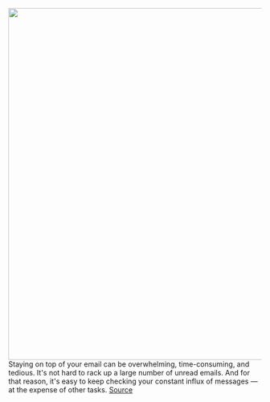 <img src='https://cdn.vox-cdn.com/thumbor/ZgNTztF3wxgIyocYasQpxBKrkrw=/0x0:5000x3333/1200x800/filters:focal(2100x1267:2900x2067)/cdn.vox-cdn.com/uploads/chorus_image/image/67041862/1211906120.jpg.0.jpg' width='700px' /><br/>
Staying on top of your email can be overwhelming, time-consuming, and tedious. It's not hard to rack up a large number of unread emails. And for that reason, it's easy to keep checking your constant influx of messages — at the expense of other tasks.
<a href='https://www.theverge.com/21317638/email-inbox-tips-organize-messages-manage-gmail'> Source <a/>